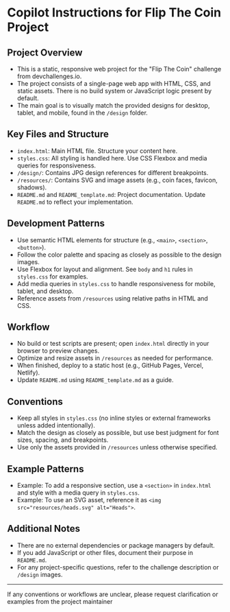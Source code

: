 # Copilot Instructions for Flip The Coin Project

## Project Overview
- This is a static, responsive web project for the "Flip The Coin" challenge from devchallenges.io.
- The project consists of a single-page web app with HTML, CSS, and static assets. There is no build system or JavaScript logic present by default.
- The main goal is to visually match the provided designs for desktop, tablet, and mobile, found in the `/design` folder.

## Key Files and Structure
- `index.html`: Main HTML file. Structure your content here.
- `styles.css`: All styling is handled here. Use CSS Flexbox and media queries for responsiveness.
- `/design/`: Contains JPG design references for different breakpoints.
- `/resources/`: Contains SVG and image assets (e.g., coin faces, favicon, shadows).
- `README.md` and `README_template.md`: Project documentation. Update `README.md` to reflect your implementation.

## Development Patterns
- Use semantic HTML elements for structure (e.g., `<main>`, `<section>`, `<button>`).
- Follow the color palette and spacing as closely as possible to the design images.
- Use Flexbox for layout and alignment. See `body` and `h1` rules in `styles.css` for examples.
- Add media queries in `styles.css` to handle responsiveness for mobile, tablet, and desktop.
- Reference assets from `/resources` using relative paths in HTML and CSS.

## Workflow
- No build or test scripts are present; open `index.html` directly in your browser to preview changes.
- Optimize and resize assets in `/resources` as needed for performance.
- When finished, deploy to a static host (e.g., GitHub Pages, Vercel, Netlify).
- Update `README.md` using `README_template.md` as a guide.

## Conventions
- Keep all styles in `styles.css` (no inline styles or external frameworks unless added intentionally).
- Match the design as closely as possible, but use best judgment for font sizes, spacing, and breakpoints.
- Use only the assets provided in `/resources` unless otherwise specified.

## Example Patterns
- Example: To add a responsive section, use a `<section>` in `index.html` and style with a media query in `styles.css`.
- Example: To use an SVG asset, reference it as `<img src="resources/heads.svg" alt="Heads">`.

## Additional Notes
- There are no external dependencies or package managers by default.
- If you add JavaScript or other files, document their purpose in `README.md`.
- For any project-specific questions, refer to the challenge description or `/design` images.

---

If any conventions or workflows are unclear, please request clarification or examples from the project maintainer